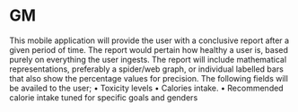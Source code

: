 # GM 

This mobile application will provide the user with a conclusive report after a given period of time. 
The report would pertain how healthy a user is, based purely on everything the user ingests. The report will include mathematical representations, preferably a spider/web graph, or individual labelled bars that also show the percentage values for precision. The following fields will be availed to the user;
•	Toxicity levels
•	Calories intake.
•	Recommended calorie intake tuned for specific goals and genders

